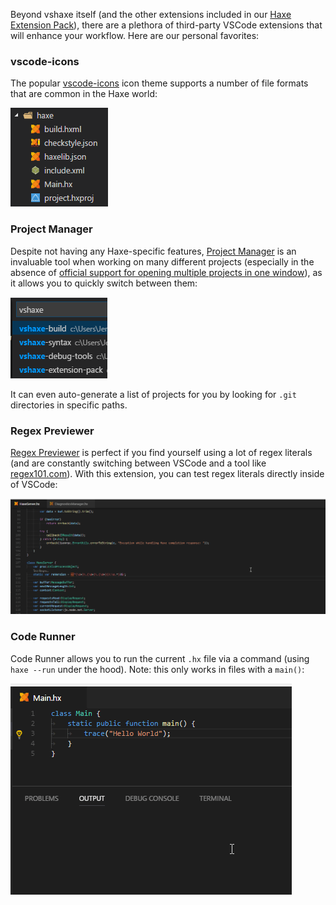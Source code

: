Beyond vshaxe itself (and the other extensions included in our [Haxe Extension Pack](https://marketplace.visualstudio.com/items?itemName=vshaxe.haxe-extension-pack)), there are a plethora of third-party VSCode extensions that will enhance your workflow. Here are our personal favorites:

### vscode-icons

The popular [vscode-icons](https://marketplace.visualstudio.com/items?itemName=robertohuertasm.vscode-icons) icon theme supports a number of file formats that are common in the Haxe world:

![](images/other-extensions/vscode-icons.png)

### Project Manager

Despite not having any Haxe-specific features, [Project Manager](https://marketplace.visualstudio.com/items?itemName=alefragnani.project-manager) is an invaluable tool when working on many different projects (especially in the absence of [official support for opening multiple projects in one window](https://github.com/Microsoft/vscode/issues/396)), as it allows you to quickly switch between them:

![](images/other-extensions/project-manager.png)

It can even auto-generate a list of projects for you by looking for `.git` directories in specific paths.

### Regex Previewer

[Regex Previewer](https://marketplace.visualstudio.com/items?itemName=chrmarti.regex) is perfect if you find yourself using a lot of regex literals (and are constantly switching between VSCode and a tool like [regex101.com](https://regex101.com/)). With this extension, you can test regex literals directly inside of VSCode:

![](images/other-extensions/regex-previewer.gif)

### Code Runner

Code Runner allows you to run the current `.hx` file via a command (using `haxe --run` under the hood). Note: this only works in files with a `main()`:

![](images/other-extensions/code-runner.gif)